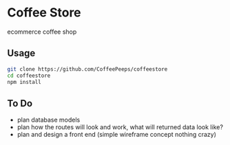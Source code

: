 # Coffee Store

ecommerce coffee shop

## Usage

```bash
git clone https://github.com/CoffeePeeps/coffeestore
cd coffeestore
npm install
```

## To Do

- plan database models
- plan how the routes will look and work, what will returned data look like?
- plan and design a front end (simple wireframe concept nothing crazy)
